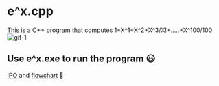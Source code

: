 # e^x.cpp
This is a C++ program that computes 1+X^1+X^2+X^3/X!+…..+X^100/100
![gif-1](https://user-images.githubusercontent.com/25099348/111407117-5927bb00-870e-11eb-8792-6bbbd6c9e1f4.gif)
## **Use e^x.exe to run the program** :smiley:
[IPO](https://drive.google.com/file/d/0B3MR0EzCr-tOaTd1NEExYy1OODg/view?usp=sharing) and [flowchart](https://drive.google.com/file/d/0B3MR0EzCr-tOZ1VRZ0wzLVpRVGs/view?usp=sharing)
:page_facing_up:
